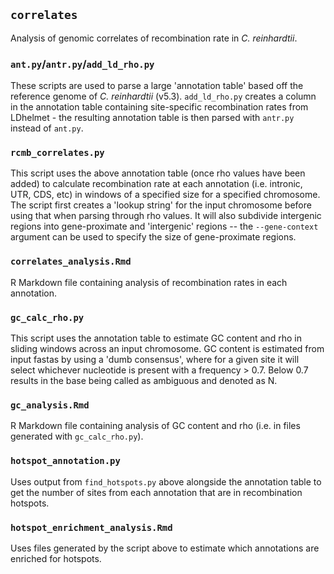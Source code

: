 
## `correlates`

Analysis of genomic correlates of recombination rate in _C. reinhardtii_.

### `ant.py`/`antr.py`/`add_ld_rho.py`

These scripts are used to parse a large 'annotation table' based off
the reference genome of _C. reinhardtii_ (v5.3). `add_ld_rho.py` creates
a column in the annotation table containing site-specific recombination
rates from LDhelmet - the resulting annotation table is then parsed with
`antr.py` instead of `ant.py`. 

### `rcmb_correlates.py`

This script uses the above annotation table (once rho values have been added)
to calculate recombination rate at each annotation (i.e. intronic, UTR, CDS,
etc) in windows of a specified size for a specified chromosome. The script
first creates a 'lookup string' for the input chromosome before using that when
parsing through rho values.  It will also subdivide intergenic regions into
gene-proximate and 'intergenic' regions -- the `--gene-context` argument can be
used to specify the size of gene-proximate regions.

### `correlates_analysis.Rmd`

R Markdown file containing analysis of recombination rates in each annotation.

### `gc_calc_rho.py`

This script uses the annotation table to estimate GC content and rho in sliding
windows across an input chromosome. GC content is estimated from input fastas
by using a 'dumb consensus', where for a given site it will select whichever
nucleotide is present with a frequency > 0.7. Below 0.7 results in the base
being called as ambiguous and denoted as N.

### `gc_analysis.Rmd`

R Markdown file containing analysis of GC content and rho (i.e. in files
generated with `gc_calc_rho.py`). 

### `hotspot_annotation.py`

Uses output from `find_hotspots.py` above alongside the annotation table to get
the number of sites from each annotation that are in recombination hotspots. 

### `hotspot_enrichment_analysis.Rmd`

Uses files generated by the script above to estimate which annotations
are enriched for hotspots.
